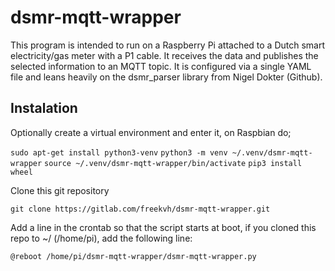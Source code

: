 # dsmr-mqtt-wrapper
This program is intended to run on a Raspberry Pi attached to a Dutch smart
electricity/gas meter with a P1 cable. It receives the data and publishes the
selected information to an MQTT topic. It is configured via a single YAML file
and leans heavily on the dsmr_parser library from Nigel Dokter (Github).

## Instalation
Optionally create a virtual environment and enter it, on Raspbian do;

`sudo apt-get install python3-venv`
`python3 -m venv ~/.venv/dsmr-mqtt-wrapper`
`source ~/.venv/dsmr-mqtt-wrapper/bin/activate`
`pip3 install wheel`

Clone this git repository

`git clone https://gitlab.com/freekvh/dsmr-mqtt-wrapper.git`

Add a line in the crontab so that the script starts at boot, if you cloned this
repo to ~/ (/home/pi), add the following line:

`@reboot /home/pi/dsmr-mqtt-wrapper/dsmr-mqtt-wrapper.py`